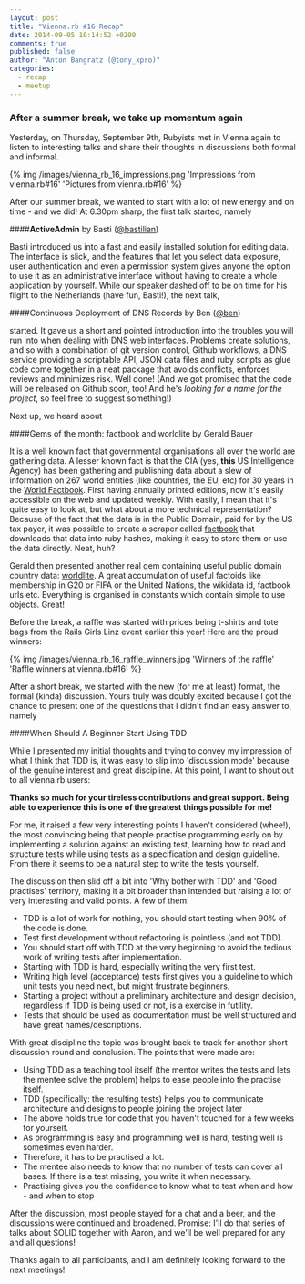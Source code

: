 ```yaml
---
layout: post
title: "Vienna.rb #16 Recap"
date: 2014-09-05 10:14:52 +0200
comments: true
published: false
author: "Anton Bangratz (@tony_xpro)"
categories:
  - recap
  - meetup
---
```

### After a summer break, we take up momentum again

Yesterday, on Thursday, September 9th, Rubyists met in Vienna again to listen to interesting talks and share their
thoughts in discussions both formal and informal.

{% img /images/vienna_rb_16_impressions.png 'Impressions from vienna.rb#16' 'Pictures from vienna.rb#16' %}
<!-- more -->
After our summer break, we wanted to start with a lot of new energy and on time - and we did! At 6.30pm sharp, the first
talk started, namely

####__ActiveAdmin__ by Basti ([@bastilian](https://twitter.com/bastilian))

Basti introduced us into a fast and easily installed solution for editing data. The interface is slick, and the features
that let you select data exposure, user authentication and even a permission system gives anyone the option to use it as
an administrative interface without having to create a whole application by yourself. While our speaker dashed off to be
on time for his flight to the Netherlands (have fun, Basti!), the next talk,

####Continuous Deployment of DNS Records by Ben ([@ben](https://www.twitter.com/beanieboi))

started. It gave us a short and pointed introduction into the troubles you will run into when dealing with DNS web
interfaces. Problems create solutions, and so with a combination of git version control, Github workflows, a DNS service
providing a scriptable API, JSON data files and ruby scripts as glue code come together in a neat package that avoids
conflicts, enforces reviews and minimizes risk. Well done! (And we got promised that the code will be released on Github
soon, too! And he's _looking for a name for the project_, so feel free to suggest something!)

Next up, we heard about

####Gems of the month: factbook and worldlite by Gerald Bauer

It is a well known fact that governmental organisations all over the world are gathering data. A lesser known fact is
that the CIA (yes, **this** US Intelligence Agency) has been gathering and publishing data about a slew of information
on 267 world entities (like countries, the EU, etc) for 30 years in the [World
Factbook](https://www.cia.gov/library/publications/the-world-factbook/). First having annually printed editions, now
it's easily accessible on the web and updated weekly. With easily, I mean that it's quite easy to look at, but what
about a more technical representation? Because of the fact that the data is in the Public Domain, paid for by the
US tax payer, it was possible to create a scraper called [factbook](https://github.com/worlddb/factbook.ruby) that
downloads that data into ruby hashes, making it easy to store them or use the data directly. Neat, huh?

Gerald then presented another real gem containing useful public domain country data:
[worldlite](https://github.com/worlddb/world.lite.ruby). A great accumulation of useful factoids like membership in G20
or FIFA or the United Nations, the wikidata id, factbook urls etc. Everything is organised in constants which contain
simple to use objects. Great!

Before the break, a raffle was started with prices being t-shirts and tote bags from the Rails Girls Linz event earlier
this year! Here are the proud winners:

{% img /images/vienna_rb_16_raffle_winners.jpg 'Winners of the raffle' 'Raffle winners at vienna.rb#16' %}

After a short break, we started with the new (for me at least) format, the formal (kinda) discussion. Yours truly was
doubly excited because I got the chance to present one of the questions that I didn't find an easy answer to, namely

####When Should A Beginner Start Using TDD

While I presented my initial thoughts and trying to convey my impression of what I think that TDD is, it was easy to
slip into 'discussion mode' because of the genuine interest and great discipline. At this point, I want to shout out to
all vienna.rb users:

__Thanks so much for your tireless contributions and great support. Being able to experience this is one of the greatest
things possible for me!__

For me, it raised a few very interesting points I haven't considered (whee!), the most convincing being that people
practise programming early on by implementing a solution against an existing test, learning how to read and structure
tests while using tests as a specification and design guideline. From there it seems to be a natural step to write the
tests yourself.

The discussion then slid off a bit into 'Why bother with TDD' and 'Good practises' territory, making it a bit broader
than intended but raising a lot of very interesting and valid points. A few of them:

  - TDD is a lot of work for nothing, you should start testing when 90% of the code is done.
  - Test first development without refactoring is pointless (and not TDD).
  - You should start off with TDD at the very beginning to avoid the tedious work of writing tests after implementation.
  - Starting with TDD is hard, especially writing the very first test.
  - Writing high level (acceptance) tests first gives you a guideline to which unit tests you need next, but might
    frustrate beginners.
  - Starting a project without a preliminary architecture and design decision, regardless if TDD is being used or not,
    is a exercise in futility.
  - Tests that should be used as documentation must be well structured and have great names/descriptions.

With great discipline the topic was brought back to track for another short discussion round and conclusion. The points
that were made are:

  - Using TDD as a teaching tool itself (the mentor writes the tests and lets the mentee solve the problem) helps to
    ease people into the practise itself.
  - TDD (specifically: the resulting tests) helps you to communicate architecture and designs to people joining the
    project later
  - The above holds true for code that you haven't touched for a few weeks for yourself.
  - As programming is easy and programming well is hard, testing well is sometimes even harder.
  - Therefore, it has to be practised a lot.
  - The mentee also needs to know that no number of tests can cover all bases. If there is a test missing, you write it
    when necessary.
  - Practising gives you the confidence to know what to test when and how - and when to stop

After the discussion, most people stayed for a chat and a beer, and the discussions were continued and broadened.
Promise: I'll do that series of talks about SOLID together with Aaron, and we'll be well prepared for any and all
questions!

Thanks again to all participants, and I am definitely looking forward to the next meetings!
